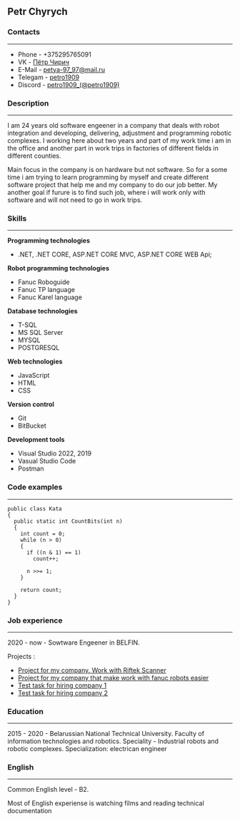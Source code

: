 ## Petr Chyrych

### Contacts
------------
* Phone - +375295765091
* VK - [Пётр Чирич](https://vk.com/id76221632)
* E-Mail - [petya-97_97@mail.ru](mailto:petya-97_97@mail.ru)
* Telegam - [petro1909](https://t.me/petro1909)
* Discord - [petro1909_(@petro1909)](https://discordapp.com/users/545270498498707474)

### Description
------------
I am 24 years old software engeener in a company that deals with robot integration and developing, delivering, adjustment and programming robotic complexes. I working here about two years and part of my work time i am in the office and another part in work trips in factories of different fields in different counties. 

Main focus in the company is on hardware but not software. So for a some time i am trying to learn programming by myself and create different software project that help me and my company to do our job better. My another goal if furure is to find such job, where i will work only with software and will not need to go in work trips.

### Skills
------------
**Programming technologies**  
* .NET, .NET CORE, ASP.NET CORE MVC, ASP.NET CORE WEB Api;

**Robot programming technologies**
* Fanuc Roboguide
* Fanuc TP language
* Fanuc Karel language

**Database technologies**
* T-SQL
* MS SQL Server
* MYSQL
* POSTGRESQL

**Web technologies**
* JavaScript
* HTML 
* CSS

**Version control**
* Git 
* BitBucket

**Development tools**
* Visual Studio 2022, 2019
* Vasual Studio Code
* Postman

### Code examples
------------
```
public class Kata
{
  public static int CountBits(int n)
  {
    int count = 0;
    while (n > 0)
    {
      if ((n & 1) == 1)
        count++;
      
      n >>= 1;
    }
    
    return count;
  }
}
```

### Job experience
------------
2020 - now - Sowtware Engeener in BELFIN.

Projects :
 * [Project for my company. Work with Riftek Scanner](https://github.com/petro1909/RiftekTemplateUpgrade)
 * [Project for my company that make work with fanuc robots easier](https://github.com/petro1909/fanuc_group_exchange_desktop)
 * [Test task for hiring company 1](https://github.com/petro1909/LinksShortening)
 * [Test task for hiring company 2](https://github.com/petro1909/Texode_test_step_analyzer)


### Education
------------
 2015 - 2020 - Belarussian National Technical University. Faculty of information technologies and robotics. Speciality - Industrial robots and robotic complexes. Specialization: electrican engineer 

### English
------------
Common English level - B2.

Most of English experiense is watching films and reading technical documentation
